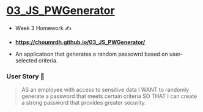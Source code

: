 # [03_JS_PWGenerator](https://choumrdh.github.io/03_JS_PWGenerator/)
- Week 3 Homework :writing_hand:
- **https://choumrdh.github.io/03_JS_PWGenerator/**

- An applicatoon that generates a random passowrd based on user-selected criteria. 

### User Story :speech_balloon:
>AS an employee with access to sensitive data
>I WANT to randomly generate a password that meets certain criteria
>SO THAT I can create a strong password that provides greater security.





 
